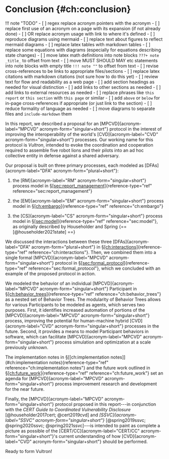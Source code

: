 # Conclusion {#ch:conclusion}

!!! note "TODO"
    - [ ] regex replace acronym pointers with the acronym
    - [ ] replace first use of an acronym on a page with its expansion (if not already done)
    - [ ] OR replace acronym usage with link to where it's defined
    - [ ] reproduce diagrams using mermaid
    - [ ] replace text about figures to reflect mermaid diagrams
    - [ ] replace latex tables with markdown tables
    - [ ] replace some equations with diagrams (especially for equations describing state changes)
    - [ ] move latex math definitions into note blocks `???+ note _title_` to offset from text
    - [ ] move MUST SHOULD MAY etc statements into note blocks with empty title `!!! note ""` to offset from text
    - [ ] revise cross-references to be links to appropriate files/sections
    - [ ] replace latex citations with markdown citations (not sure how to do this yet)
    - [ ] review text for flow and readability as a web page
    - [ ] add section headings as needed for visual distinction
    - [ ] add links to other sections as needed
    - [ ] add links to external resources as needed
    - [ ] replace phrases like `this report` or `this section` with `this page` or similar
    - [ ] add `above` or `below` for in-page cross-references if appropriate (or just link to the section)
    - [ ] reduce formality of language as needed
    - [ ] move diagrams to separate files and `include-markdown` them

In this report, we described a proposal for an
[MPCVD]{acronym-label="MPCVD" acronym-form="singular+short"} protocol in
the interest of improving the interoperability of the world's
[CVD]{acronym-label="CVD" acronym-form="singular+short"} processes. Our
working name for this protocol is *Vultron*, intended to evoke the
coordination and cooperation required to assemble five robot lions and
their pilots into an ad hoc collective entity in defense against a
shared adversary.

Our proposal is built on three primary processes, each modeled as
[DFAs]{acronym-label="DFA" acronym-form="plural+short"}:

1.  the [RM]{acronym-label="RM" acronym-form="singular+short"} process
    model in
    §[\[sec:report_management\]](#sec:report_management){reference-type="ref"
    reference="sec:report_management"}

2.  the [EM]{acronym-label="EM" acronym-form="singular+short"} process
    model in §[\[ch:embargo\]](#ch:embargo){reference-type="ref"
    reference="ch:embargo"}

3.  the [CS]{acronym-label="CS" acronym-form="singular+short"} process
    model in §[\[sec:model\]](#sec:model){reference-type="ref"
    reference="sec:model"}, as originally described by Householder and
    Spring {== [@householder2021state] ==}

We discussed the interactions between these three
[DFAs]{acronym-label="DFA" acronym-form="plural+short"} in
§[\[ch:interactions\]](#ch:interactions){reference-type="ref"
reference="ch:interactions"}. Then, we combined them into a single
formal [MPCVD]{acronym-label="MPCVD" acronym-form="singular+short"}
protocol in
§[\[sec:formal_protocol\]](#sec:formal_protocol){reference-type="ref"
reference="sec:formal_protocol"}, which we concluded with an example of
the proposed protocol in action.

We modeled the behavior of an individual [MPCVD]{acronym-label="MPCVD"
acronym-form="singular+short"} Participant in
§[\[ch:behavior_trees\]](#ch:behavior_trees){reference-type="ref"
reference="ch:behavior_trees"} as a nested set of Behavior Trees. The
modularity of Behavior Trees allows for various Participants to be
modeled as agents, which serves two purposes. First, it identifies
increased automation of portions of the [MPCVD]{acronym-label="MPCVD"
acronym-form="singular+short"} process, improving the potential for
human-machine hybrid [CVD]{acronym-label="CVD"
acronym-form="singular+short"} processes in the future. Second, it
provides a means to model Participant behaviors in software, which can
facilitate [MPCVD]{acronym-label="MPCVD" acronym-form="singular+short"}
process simulation and optimization at a scale previously unknown.

The implementation notes in
§[\[ch:implementation notes\]](#ch:implementation notes){reference-type="ref"
reference="ch:implementation notes"} and the future work outlined in
§[\[ch:future_work\]](#ch:future_work){reference-type="ref"
reference="ch:future_work"} set an agenda for
[MPCVD]{acronym-label="MPCVD" acronym-form="singular+short"} process
improvement research and development for the near future.

Finally, the [MPCVD]{acronym-label="MPCVD"
acronym-form="singular+short"} protocol proposed in this report---in
conjunction with the *CERT Guide to Coordinated Vulnerability
Disclosure* [@householder2017cert; @cert2019cvd] and
*[SSVC]{acronym-label="SSVC"
acronym-form="singular+short"}* [@spring2019ssvc; @spring2020ssvc; @spring2021ssvc]---is
intended to paint as complete a picture as possible of the
[CERT/CC]{acronym-label="CERT/CC" acronym-form="singular+short"}'s
current understanding of how [CVD]{acronym-label="CVD"
acronym-form="singular+short"} should be performed.

Ready to form Vultron!
